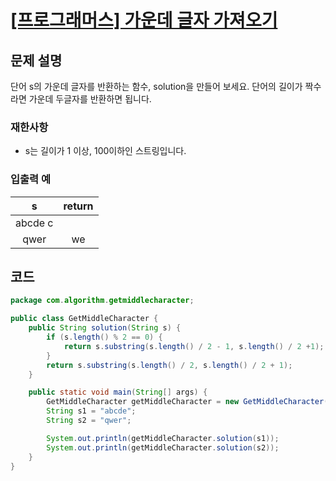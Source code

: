 # [\[프로그래머스\] 가운데 글자 가져오기](https://programmers.co.kr/learn/courses/30/lessons/12903)

## 문제 설명
단어 s의 가운데 글자를 반환하는 함수, solution을 만들어 보세요. 단어의 길이가 짝수라면 가운데 두글자를 반환하면 됩니다.

### 재한사항
- s는 길이가 1 이상, 100이하인 스트링입니다.

### 입출력 예
| s | return |
| :---: | :---: |
| abcde	c |
| qwer | we |

## 코드

```java
package com.algorithm.getmiddlecharacter;

public class GetMiddleCharacter {
	public String solution(String s) {
		if (s.length() % 2 == 0) {
			return s.substring(s.length() / 2 - 1, s.length() / 2 +1);
		}
		return s.substring(s.length() / 2, s.length() / 2 + 1);
	}

	public static void main(String[] args) {
		GetMiddleCharacter getMiddleCharacter = new GetMiddleCharacter();
		String s1 = "abcde";
		String s2 = "qwer";

		System.out.println(getMiddleCharacter.solution(s1));
		System.out.println(getMiddleCharacter.solution(s2));
	}
}
```
